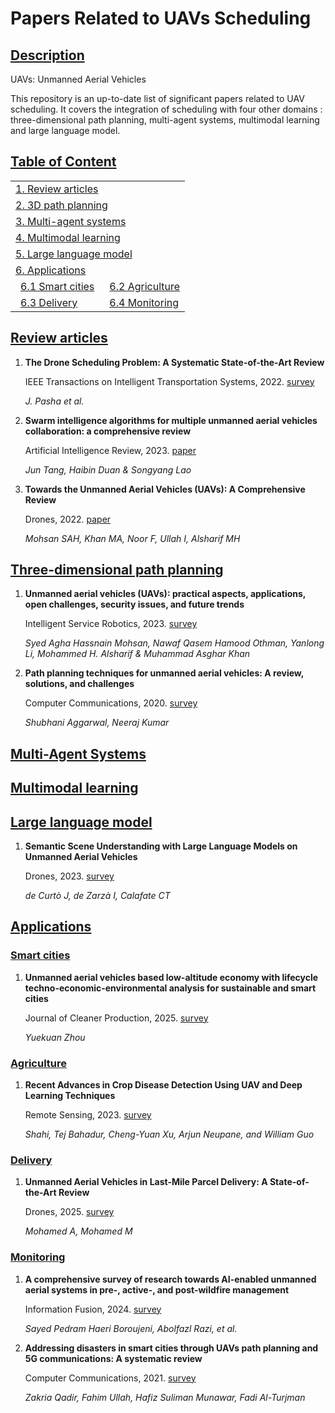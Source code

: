 # Papers Related to UAVs Scheduling

## [Description](#description)
UAVs: Unmanned Aerial Vehicles

This repository is an up-to-date list of significant papers related to UAV scheduling. It covers the integration of scheduling with four other domains : three-dimensional path planning, multi-agent systems, multimodal learning and large language model.

## [Table of Content](#content)

<table>
<tr><td colspan="2"><a href="#review-articles">1. Review articles</a></td></tr>
<tr><td colspan="2"><a href="#three-dimensional-path-planning">2. 3D path planning</a></td></tr>
<tr><td colspan="2"><a href="#multi-agent-systems">3. Multi-agent systems</a></td></tr>
<tr><td colspan="2"><a href="#multimodal-learning">4. Multimodal learning</a></td></tr>
<tr><td colspan="2"><a href="#large-language-model">5. Large language model</a></td></tr>
<tr><td colspan="2"><a href="#applications">6. Applications</a></td></tr>
<tr>
    <td>&ensp;<a href="#smart-cities">6.1 Smart cities</a></td>
    <td>&ensp;<a href="#agriculture">6.2 Agriculture</a></td>
</tr> 
<tr>
    <td>&ensp;<a href="#delivery">6.3 Delivery</a></td>
    <td>&ensp;<a href="#monitoring">6.4 Monitoring</a></td>
</tr>


</table>

## [Review articles](#content)

1. **The Drone Scheduling Problem: A Systematic State-of-the-Art Review**

   IEEE Transactions on Intelligent Transportation Systems, 2022. [survey](https://doi.org/10.1109/TITS.2022.3155072)

   *J. Pasha et al.*

1. **Swarm intelligence algorithms for multiple unmanned aerial vehicles collaboration: a comprehensive review**

   Artificial Intelligence Review, 2023. [paper](https://doi.org/10.1007/s10462-022-10281-7)

    *Jun Tang, Haibin Duan & Songyang Lao* 

1. **Towards the Unmanned Aerial Vehicles (UAVs): A Comprehensive Review**

   Drones, 2022. [paper](https://doi.org/10.3390/drones6060147)

   *Mohsan SAH, Khan MA, Noor F, Ullah I, Alsharif MH*
    
## [Three-dimensional path planning](#content)   

1. **Unmanned aerial vehicles (UAVs): practical aspects, applications, open challenges, security issues, and future trends**

   Intelligent Service Robotics, 2023. [survey](https://doi.org/10.1007/s11370-022-00452-4)

   *Syed Agha Hassnain Mohsan, Nawaf Qasem Hamood Othman, Yanlong Li, Mohammed H. Alsharif & Muhammad Asghar Khan*

1. **Path planning techniques for unmanned aerial vehicles: A review, solutions, and challenges**

   Computer Communications, 2020. [survey](https://doi.org/10.1016/j.comcom.2019.10.014)

   *Shubhani Aggarwal, Neeraj Kumar*

## [Multi-Agent Systems](#content)

## [Multimodal learning](#content)

## [Large language model](#content)

1. **Semantic Scene Understanding with Large Language Models on Unmanned Aerial Vehicles**

   Drones, 2023. [survey](https://doi.org/10.3390/drones7020114)

   *de Curtò J, de Zarzà I, Calafate CT*

## [Applications](#content)

### [Smart cities](#content)

1. **Unmanned aerial vehicles based low-altitude economy with lifecycle techno-economic-environmental analysis for sustainable and smart cities**

   Journal of Cleaner Production, 2025. [survey](https://doi.org/10.1016/j.jclepro.2025.145050)

   *Yuekuan Zhou*

### [Agriculture](#content)

1. **Recent Advances in Crop Disease Detection Using UAV and Deep Learning Techniques**

   Remote Sensing, 2023. [survey](https://doi.org/10.3390/rs15092450)

   *Shahi, Tej Bahadur, Cheng-Yuan Xu, Arjun Neupane, and William Guo*

### [Delivery](#content)

1. **Unmanned Aerial Vehicles in Last-Mile Parcel Delivery: A State-of-the-Art Review**

   Drones, 2025. [survey](https://doi.org/10.3390/drones9060413)

   *Mohamed A, Mohamed M*

### [Monitoring](#content)

1. **A comprehensive survey of research towards AI-enabled unmanned aerial systems in pre-, active-, and post-wildfire management**

   Information Fusion, 2024. [survey](https://doi.org/10.1016/j.inffus.2024.102369)

   *Sayed Pedram Haeri Boroujeni, Abolfazl Razi, et al.*

2. **Addressing disasters in smart cities through UAVs path planning and 5G communications: A systematic review**
   
   Computer Communications, 2021. [survey](https://doi.org/10.1016/j.comcom.2021.01.003)

   *Zakria Qadir, Fahim Ullah, Hafiz Suliman Munawar, Fadi Al-Turjman*




